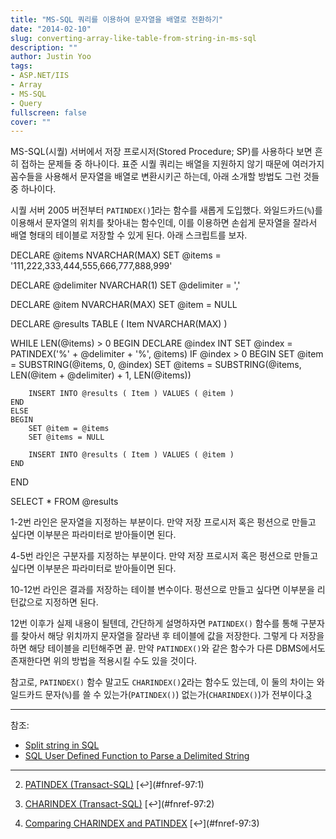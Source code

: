 ```yaml
---
title: "MS-SQL 쿼리를 이용하여 문자열을 배열로 전환하기"
date: "2014-02-10"
slug: converting-array-like-table-from-string-in-ms-sql
description: ""
author: Justin Yoo
tags:
- ASP.NET/IIS
- Array
- MS-SQL
- Query
fullscreen: false
cover: ""
---
```


MS-SQL(시퀄) 서버에서 저장 프로시저(Stored Procedure; SP)를 사용하다 보면 흔히 접하는 문제들 중 하나이다. 표준 시퀄 쿼리는 배열을 지원하지 않기 때문에 여러가지 꼼수들을 사용해서 문자열을 배열로 변환시키곤 하는데, 아래 소개할 방법도 그런 것들 중 하나이다.

시퀄 서버 2005 버전부터 `PATINDEX()`[1](#fn-97:1)라는 함수를 새롭게 도입했다. 와일드카드(`%`)를 이용해서 문자열의 위치를 찾아내는 함수인데, 이를 이용하면 손쉽게 문자열을 잘라서 배열 형태의 테이블로 저장할 수 있게 된다. 아래 스크립트를 보자.

DECLARE @items NVARCHAR(MAX)
SET @items = '111,222,333,444,555,666,777,888,999'

DECLARE @delimiter NVARCHAR(1)
SET @delimiter = ','

DECLARE @item NVARCHAR(MAX)
SET @item = NULL

DECLARE @results TABLE (
    Item    NVARCHAR(MAX)
)

WHILE LEN(@items) > 0
BEGIN
    DECLARE @index    INT
    SET @index = PATINDEX('%' + @delimiter + '%', @items)
    IF @index > 0
    BEGIN
        SET @item = SUBSTRING(@items, 0, @index)
        SET @items = SUBSTRING(@items, LEN(@item + @delimiter) + 1, LEN(@items))

        INSERT INTO @results ( Item ) VALUES ( @item )
    END
    ELSE
    BEGIN
        SET @item = @items
        SET @items = NULL

        INSERT INTO @results ( Item ) VALUES ( @item )
    END
END

SELECT \* FROM @results

1-2번 라인은 문자열을 지정하는 부분이다. 만약 저장 프로시저 혹은 펑션으로 만들고 싶다면 이부분은 파라미터로 받아들이면 된다.

4-5번 라인은 구분자를 지정하는 부분이다. 만약 저장 프로시저 혹은 펑션으로 만들고 싶다면 이부분은 파라미터로 받아들이면 된다.

10-12번 라인은 결과를 저장하는 테이블 변수이다. 펑션으로 만들고 싶다면 이부분을 리턴값으로 지정하면 된다.

12번 이후가 실제 내용이 될텐데, 간단하게 설명하자면 `PATINDEX()` 함수를 통해 구분자를 찾아서 해당 위치까지 문자열을 잘라낸 후 테이블에 값을 저장한다. 그렇게 다 저장을 하면 해당 테이블을 리턴해주면 끝. 만약 `PATINDEX()`와 같은 함수가 다른 DBMS에서도 존재한다면 위의 방법을 적용시킬 수도 있을 것이다.

참고로, `PATINDEX()` 함수 말고도 `CHARINDEX()`[2](#fn-97:2)라는 함수도 있는데, 이 둘의 차이는 와일드카드 문자(`%`)를 쓸 수 있는가(`PATINDEX()`) 없는가(`CHARINDEX()`)가 전부이다.[3](#fn-97:3)

* * *

참조:

- [Split string in SQL](http://stackoverflow.com/questions/2647/split-string-in-sql)
- [SQL User Defined Function to Parse a Delimited String](http://www.codeproject.com/Articles/7938/SQL-User-Defined-Function-to-Parse-a-Delimited-Str)

* * *

2. [PATINDEX (Transact-SQL)](http://msdn.microsoft.com/en-us/library/ms188395(v=sql.120).aspx) [↩](#fnref-97:1)

4. [CHARINDEX (Transact-SQL)](http://msdn.microsoft.com/en-us/library/ms186323(v=sql.120).aspx) [↩](#fnref-97:2)

6. [Comparing CHARINDEX and PATINDEX](http://technet.microsoft.com/en-us/library/ms190184(v=sql.105).aspx) [↩](#fnref-97:3)
